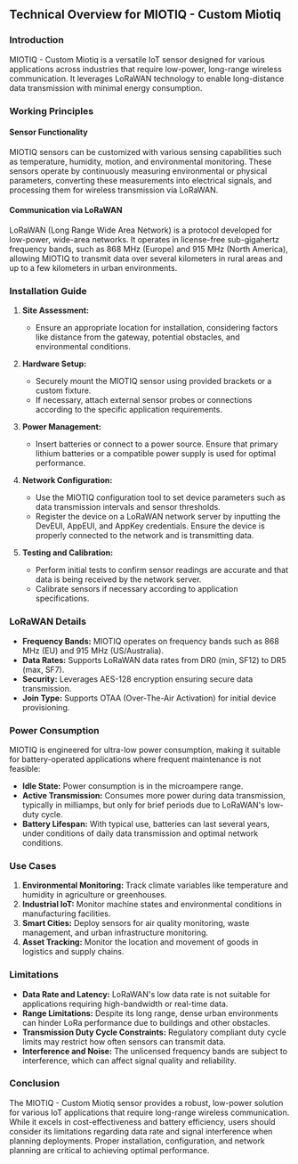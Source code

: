 ## Technical Overview for MIOTIQ - Custom Miotiq

### Introduction
MIOTIQ - Custom Miotiq is a versatile IoT sensor designed for various applications across industries that require low-power, long-range wireless communication. It leverages LoRaWAN technology to enable long-distance data transmission with minimal energy consumption.

### Working Principles

#### Sensor Functionality
MIOTIQ sensors can be customized with various sensing capabilities such as temperature, humidity, motion, and environmental monitoring. These sensors operate by continuously measuring environmental or physical parameters, converting these measurements into electrical signals, and processing them for wireless transmission via LoRaWAN.

#### Communication via LoRaWAN
LoRaWAN (Long Range Wide Area Network) is a protocol developed for low-power, wide-area networks. It operates in license-free sub-gigahertz frequency bands, such as 868 MHz (Europe) and 915 MHz (North America), allowing MIOTIQ to transmit data over several kilometers in rural areas and up to a few kilometers in urban environments.

### Installation Guide

1. **Site Assessment:**
   - Ensure an appropriate location for installation, considering factors like distance from the gateway, potential obstacles, and environmental conditions.

2. **Hardware Setup:**
   - Securely mount the MIOTIQ sensor using provided brackets or a custom fixture.
   - If necessary, attach external sensor probes or connections according to the specific application requirements.

3. **Power Management:**
   - Insert batteries or connect to a power source. Ensure that primary lithium batteries or a compatible power supply is used for optimal performance.

4. **Network Configuration:**
   - Use the MIOTIQ configuration tool to set device parameters such as data transmission intervals and sensor thresholds.
   - Register the device on a LoRaWAN network server by inputting the DevEUI, AppEUI, and AppKey credentials. Ensure the device is properly connected to the network and is transmitting data.

5. **Testing and Calibration:**
   - Perform initial tests to confirm sensor readings are accurate and that data is being received by the network server.
   - Calibrate sensors if necessary according to application specifications.

### LoRaWAN Details

- **Frequency Bands:** MIOTIQ operates on frequency bands such as 868 MHz (EU) and 915 MHz (US/Australia).
- **Data Rates:** Supports LoRaWAN data rates from DR0 (min, SF12) to DR5 (max, SF7).
- **Security:** Leverages AES-128 encryption ensuring secure data transmission.
- **Join Type:** Supports OTAA (Over-The-Air Activation) for initial device provisioning.

### Power Consumption

MIOTIQ is engineered for ultra-low power consumption, making it suitable for battery-operated applications where frequent maintenance is not feasible:

- **Idle State:** Power consumption is in the microampere range.
- **Active Transmission:** Consumes more power during data transmission, typically in milliamps, but only for brief periods due to LoRaWAN's low-duty cycle.
- **Battery Lifespan:** With typical use, batteries can last several years, under conditions of daily data transmission and optimal network conditions.

### Use Cases

1. **Environmental Monitoring:** Track climate variables like temperature and humidity in agriculture or greenhouses.
2. **Industrial IoT:** Monitor machine states and environmental conditions in manufacturing facilities.
3. **Smart Cities:** Deploy sensors for air quality monitoring, waste management, and urban infrastructure monitoring.
4. **Asset Tracking:** Monitor the location and movement of goods in logistics and supply chains.

### Limitations

- **Data Rate and Latency:** LoRaWAN's low data rate is not suitable for applications requiring high-bandwidth or real-time data.
- **Range Limitations:** Despite its long range, dense urban environments can hinder LoRa performance due to buildings and other obstacles.
- **Transmission Duty Cycle Constraints:** Regulatory compliant duty cycle limits may restrict how often sensors can transmit data.
- **Interference and Noise:** The unlicensed frequency bands are subject to interference, which can affect signal quality and reliability.

### Conclusion
The MIOTIQ - Custom Miotiq sensor provides a robust, low-power solution for various IoT applications that require long-range wireless communication. While it excels in cost-effectiveness and battery efficiency, users should consider its limitations regarding data rate and signal interference when planning deployments. Proper installation, configuration, and network planning are critical to achieving optimal performance.